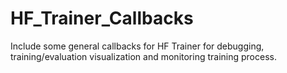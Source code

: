 # HF_Trainer_Callbacks

Include some general callbacks for HF Trainer for debugging, training/evaluation visualization and monitoring training process.
